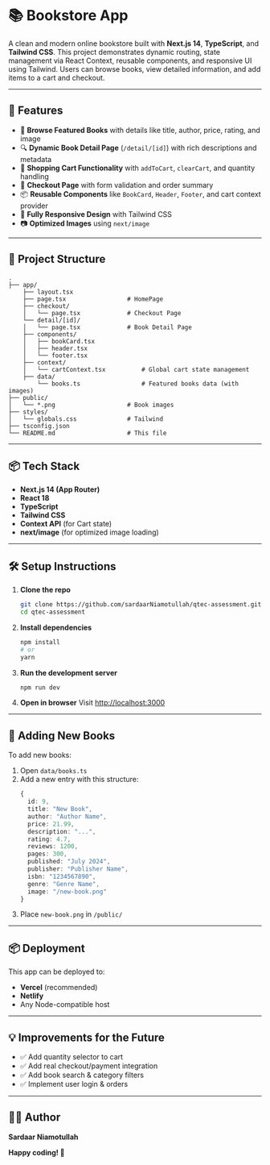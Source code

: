 # 📚 Bookstore App

A clean and modern online bookstore built with **Next.js 14**, **TypeScript**, and **Tailwind CSS**. This project demonstrates dynamic routing, state management via React Context, reusable components, and responsive UI using Tailwind. Users can browse books, view detailed information, and add items to a cart and checkout.

---

## 🚀 Features

- 📖 **Browse Featured Books** with details like title, author, price, rating, and image
- 🔍 **Dynamic Book Detail Page** (`/detail/[id]`) with rich descriptions and metadata
- 🛒 **Shopping Cart Functionality** with `addToCart`, `clearCart`, and quantity handling
- 🧾 **Checkout Page** with form validation and order summary
- 📦 **Reusable Components** like `BookCard`, `Header`, `Footer`, and cart context provider
- 🎨 **Fully Responsive Design** with Tailwind CSS
- 📷 **Optimized Images** using `next/image`

---

## 🧱 Project Structure

```
.
├── app/
    ├── layout.tsx
    ├── page.tsx                 # HomePage
    ├── checkout/
    │   └── page.tsx             # Checkout Page
    └── detail/[id]/
    │   └── page.tsx             # Book Detail Page
    ├── components/
    │   ├── bookCard.tsx
    │   ├── header.tsx
    │   └── footer.tsx
    ├── context/
    │   └── cartContext.tsx          # Global cart state management
    ├── data/
        └── books.ts                 # Featured books data (with images)
├── public/
│   └── *.png                    # Book images
├── styles/
│   └── globals.css              # Tailwind
├── tsconfig.json
└── README.md                    # This file
```

---

## 📦 Tech Stack

- **Next.js 14 (App Router)**
- **React 18**
- **TypeScript**
- **Tailwind CSS**
- **Context API** (for Cart state)
- **next/image** (for optimized image loading)

---


## 🛠️ Setup Instructions

1. **Clone the repo**
   ```bash
   git clone https://github.com/sardaarNiamotullah/qtec-assessment.git
   cd qtec-assessment
   ```

2. **Install dependencies**
   ```bash
   npm install
   # or
   yarn
   ```

3. **Run the development server**
   ```bash
   npm run dev
   ```

4. **Open in browser**
   Visit [http://localhost:3000](http://localhost:3000)

---

## 📁 Adding New Books

To add new books:

1. Open `data/books.ts`
2. Add a new entry with this structure:
   ```typescript
   {
     id: 9,
     title: "New Book",
     author: "Author Name",
     price: 21.99,
     description: "...",
     rating: 4.7,
     reviews: 1200,
     pages: 300,
     published: "July 2024",
     publisher: "Publisher Name",
     isbn: "1234567890",
     genre: "Genre Name",
     image: "/new-book.png"
   }
   ```
3. Place `new-book.png` in `/public/`

---

## 📦 Deployment

This app can be deployed to:
- **Vercel** (recommended)
- **Netlify**
- Any Node-compatible host

---

## 💡 Improvements for the Future

- ✅ Add quantity selector to cart
- ✅ Add real checkout/payment integration
- ✅ Add book search & category filters
- ✅ Implement user login & orders

---

## 🧑‍💻 Author

**Sardaar Niamotullah** 

**Happy coding! 🚀**